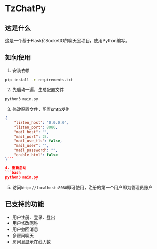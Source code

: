 # TzChatPy

## 这是什么
这是一个基于Flask和SocketIO的聊天室项目，使用Python编写。

## 如何使用
1. 安装依赖
```bash
pip install -r requirements.txt
```

2. 先启动一遍，生成配置文件
```bash
python3 main.py
```

3. 修改配置文件，配置smtp发件
```json
{
    "listen_host": "0.0.0.0",
    "listen_port": 8080,
    "mail_host": "",
    "mail_port": 25,
    "mail_use_tls": false,
    "mail_user": "",
    "mail_password": "",
    "enable_html": false
}```

4. 重新启动
```bash
python3 main.py
```

5. 访问`http://localhost:8080`即可使用，注册的第一个用户即为管理员账户

## 已支持的功能
- 用户注册、登录、登出
- 用户修改昵称
- 用户撤回消息
- 多房间聊天
- 房间里显示在线人数


